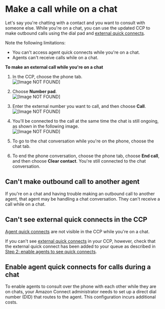 # Make a call while on a chat<a name="call-and-chat"></a>

Let's say you're chatting with a contact and you want to consult with someone else\. While you're on a chat, you can use the updated CCP to make outbound calls using the dial pad and [external quick connects](quick-connects.md#external-quick-connect-type)\. 

Note the following limitations:
+ You can't access agent quick connects while you're on a chat\.
+ Agents can't receive calls while on a chat\.

**To make an external call while you're on a chat**

1. In the CCP, choose the phone tab\.  
![\[Image NOT FOUND\]](http://docs.aws.amazon.com/connect/latest/adminguide/images/training-guide-choose-phone-while-on-chat.png)

1. Choose **Number pad**\.  
![\[Image NOT FOUND\]](http://docs.aws.amazon.com/connect/latest/adminguide/images/training-guide-choose-numberpad-while-on-chat.png)

1. Enter the external number you want to call, and then choose **Call**\.  
![\[Image NOT FOUND\]](http://docs.aws.amazon.com/connect/latest/adminguide/images/training-guide-dial-call-while-on-chat.png)

1. You'll be connected to the call at the same time the chat is still ongoing, as shown in the following image\.  
![\[Image NOT FOUND\]](http://docs.aws.amazon.com/connect/latest/adminguide/images/training-guide-connected-call-while-on-chat.png)

1. To go to the chat conversation while you're on the phone, choose the chat tab\. 

1. To end the phone conversation, choose the phone tab, choose **End call**, and then choose **Clear contact**\. You're still connected to the chat conversation\.

## Can't make outbound call to another agent<a name="call-and-chat-troubleshooting1"></a>

If you're on a chat and having trouble making an outbound call to another agent, that agent may be handling a chat conversation\. They can't receive a call while on a chat\. 

## Can't see external quick connects in the CCP<a name="call-and-chat-troubleshooting2"></a>

 [Agent quick connects](quick-connects.md#agent-quick-connect-type) are not visible in the CCP while you're on a chat\.

If you can't see [external quick connects](quick-connects.md#external-quick-connect-type) in your CCP, however, check that the external quick connect has been added to your queue as described in [Step 2: enable agents to see quick connects](quick-connects.md#step2-enable-agents-to-see-quick-connects)\.

## Enable agent quick connects for calls during a chat<a name="call-and-chat-enable-agent-quick-connects"></a>

To enable agents to consult over the phone with each other while they are on chats, your Amazon Connect administrator needs to set up a direct dial number \(DID\) that routes to the agent\. This configuration incurs additional costs\. 